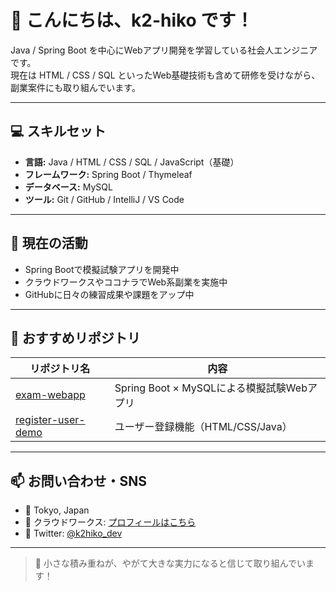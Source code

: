 # 👋 こんにちは、k2-hiko です！

Java / Spring Boot を中心にWebアプリ開発を学習している社会人エンジニアです。  
現在は HTML / CSS / SQL といったWeb基礎技術も含めて研修を受けながら、副業案件にも取り組んでいます。

---

## 💻 スキルセット

- **言語:** Java / HTML / CSS / SQL / JavaScript（基礎）
- **フレームワーク:** Spring Boot / Thymeleaf
- **データベース:** MySQL
- **ツール:** Git / GitHub / IntelliJ / VS Code

---

## 📌 現在の活動

- Spring Bootで模擬試験アプリを開発中
- クラウドワークスやココナラでWeb系副業を実施中
- GitHubに日々の練習成果や課題をアップ中

---

## 🔗 おすすめリポジトリ

| リポジトリ名 | 内容 |
|--------------|------|
| [exam-webapp](https://github.com/k2-hiko/java) | Spring Boot × MySQLによる模擬試験Webアプリ |
| [register-user-demo](https://github.com/k2-hiko/register-user-demo) | ユーザー登録機能（HTML/CSS/Java） |

---

## 📫 お問い合わせ・SNS

- 📍 Tokyo, Japan
- 🧳 クラウドワークス: [プロフィールはこちら](https://crowdworks.jp/public/employees/3593148)
- 💬 Twitter: [@k2hiko_dev](https://twitter.com/kkka2164)

---

> 🌱 小さな積み重ねが、やがて大きな実力になると信じて取り組んでいます！
